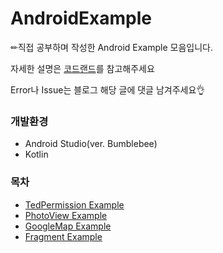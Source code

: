 # AndroidExample

✏직접 공부하며 작성한 Android Example 모음입니다.

자세한 설명은 [코드랜드](https://coderand.tistory.com/)를 참고해주세요

Error나 Issue는 블로그 해당 글에 댓글 남겨주세요👌

### 개발환경

-   Android Studio(ver. Bumblebee)
-   Kotlin

### 목차

-   [TedPermission Example](https://github.com/wnsdn2186/AndroidExample/tree/main/TedPermissionExample)
-   [PhotoView Example](https://github.com/wnsdn2186/AndroidExample/tree/main/PhotoViewExample)
-   [GoogleMap Example](https://github.com/wnsdn2186/AndroidExample/tree/main/GoogleMapExample)
-   [Fragment Example](https://github.com/wnsdn2186/AndroidExample/tree/main/FragmentExample)
